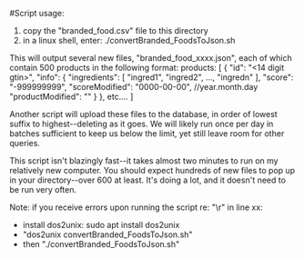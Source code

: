 #Script usage:

1. copy the "branded_food.csv" file to this directory
2. in a linux shell, enter:
   ./convertBranded_FoodsToJson.sh

This will output several new files, "branded_food_xxxx.json", each of which contain 500 products in the following format: 
products: [
   {
      "id": "<14 digit gtin>", 
      "info": {
         "ingredients": [
            "ingred1",
            "ingred2",
            ...,
            "ingredn"
         ],
         "score": "-999999999",
         "scoreModified": "0000-00-00",      //year.month.day
         "productModified": "<date from FDA>"
      }
   },
   etc....
]

Another script will upload these files to the database, in order of lowest
suffix to highest--deleting as it goes.  We will likely run once per day in
batches sufficient to keep us below the limit, yet still leave room for other
queries.

This script isn't blazingly fast--it takes almost two minutes to run on my
relatively new computer.  You should expect hundreds of new files to pop up in
your directory--over 600 at least.  It's doing a lot, and it doesn't need to be
run very often.

Note:  if you receive errors upon running the script re: "\r" in line xx:
   - install dos2unix:  sudo apt install dos2unix
   - "dos2unix convertBranded_FoodsToJson.sh"
   - then "./convertBranded_FoodsToJson.sh"

